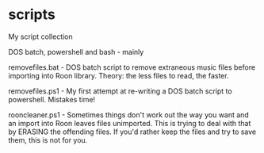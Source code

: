 # scripts
My script collection

DOS batch, powershell and bash - mainly

removefiles.bat - DOS batch script to remove extraneous music files before importing into Roon library. Theory: the less files to read, the faster.

removefiles.ps1 - My first attempt at re-writing a DOS batch script to powershell. Mistakes time!

rooncleaner.ps1 - Sometimes things don't work out the way you want and an import into Roon leaves files unimported. This is trying to deal with that by ERASING the offending files. If you'd rather keep the files and try to save them, this is not for you.
